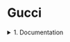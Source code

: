 # Gucci
<details>
      <summary>1. Documentation</summary>
      Test Plan
      Test Cases
      Traceability Matrix
      
</details>
